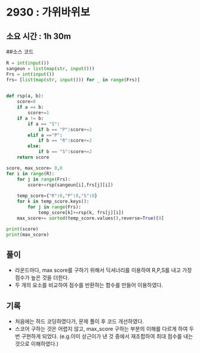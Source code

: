 # 2930 : 가위바위보
## 소요 시간 : 1h 30m 
##소스 코드 
```python
R = int(input())
sangeun = list(map(str, input()))
Frs = int(input())
frs= [list(map(str, input())) for _ in range(Frs)]
    

def rsp(a, b):
    score=0
    if a == b:
        score+=1
    if a != b:
        if a == "S":
            if b == "P":score+=2
        elif a =="P":
            if b == "R":score+=2
        else:
            if b == "S":score+=2
    return score

score, max_score= 0,0
for i in range(R):
    for j in range(Frs):
        score+=rsp(sangeun[i],frs[j][i])
    
    temp_score={"R":0,"P":0,"S":0}    
    for k in temp_score.keys():
        for j in range(Frs):
            temp_score[k]+=rsp(k, frs[j][i])
    max_score+= sorted(temp_score.values(),reverse=True)[0]

print(score)
print(max_score)  

```
## 풀이
- 라운드마다, max score를 구하기 위해서 딕셔너리를 이용하여 R,P,S를 내고 가장 점수가 높은 것을 더한다.
- 두 개의 요소를 비교하여 점수를 반환하는 함수를 만들어 이용하였다.

## 기록
- 처음에는 하드 코딩하였다가, 문제 풀이 후 코드 개선하였다. 
- 스코어 구하는 것은 어렵지 않고, max_score 구하는 부분의 이해를 다르게 하여 두번 구현하게 되었다. (e.g.이미 상근이가 낸 것 중에서 재조합하여 최대 점수를 내는 것으로 이해하였다.)
